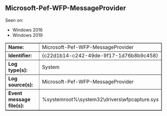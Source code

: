 ## Microsoft-Pef-WFP-MessageProvider

Seen on:
* Windows 2016
* Windows 2019

<table border="1" class="docutils">
  <tbody>
    <tr>
      <td><b>Name:</b></td>
      <td>Microsoft-Pef-WFP-MessageProvider</td>
    </tr>
    <tr>
      <td><b>Identifier:</b></td>
      <td>{c22d1b14-c242-49de-9f17-1d76b8b9c458}</td>
    </tr>
    <tr>
      <td><b>Log type(s):</b></td>
      <td>System</td>
    </tr>
    <tr>
      <td><b>Log source(s):</b></td>
      <td>Microsoft-Pef-WFP-MessageProvider</td>
    </tr>
    <tr>
      <td><b>Event message file(s):</b></td>
      <td>%systemroot%\system32\drivers\wfpcapture.sys</td>
    </tr>
  </tbody>
</table>

&nbsp;

